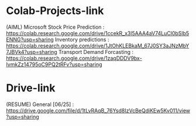 # Colab-Projects-link
(AIML)
Microsoft Stock Price Prediction : https://colab.research.google.com/drive/1ccekR_x3l5AAA4aV74LuCl0bSlb5ENNG?usp=sharing
Inventory predictions : https://colab.research.google.com/drive/1JtOhKLEBkaM_67J0SY3aJNzMbY7JBVk4?usp=sharing
Transport Demand Forcasting : https://colab.research.google.com/drive/1zaqDDDV9bx-IvmkZz14795oC9PQ2tRFv?usp=sharing
# Drive-link
(RESUME)
General [06/25] : https://drive.google.com/file/d/1tLvRAqB_76Ysd8IzVcBeQdiKEw5Kv011/view?usp=sharing
